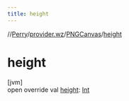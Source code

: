 ```yaml
---
title: height
---
```

//[Perry](../../../index.html)/[provider.wz](../index.html)/[PNGCanvas](index.html)/[height](height.html)



# height



[jvm]\
open override val [height](height.html): [Int](https://kotlinlang.org/api/latest/jvm/stdlib/kotlin/-int/index.html)




